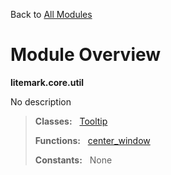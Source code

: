 Back to [All Modules](https://github.com/pyrustic/litemark/blob/master/docs/modules/README.md#readme)

# Module Overview

**litemark.core.util**
 
No description

> **Classes:** &nbsp; [Tooltip](https://github.com/pyrustic/litemark/blob/master/docs/modules/content/litemark.core.util/content/classes/Tooltip.md#class-tooltip)
>
> **Functions:** &nbsp; [center\_window](https://github.com/pyrustic/litemark/blob/master/docs/modules/content/litemark.core.util/content/functions.md#center_window)
>
> **Constants:** &nbsp; None
